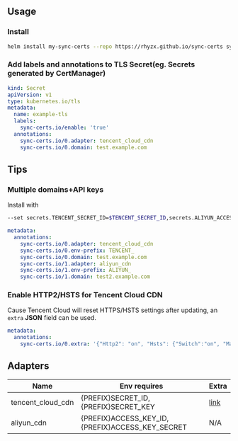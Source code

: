 ## Usage

### Install
```sh
helm install my-sync-certs --repo https://rhyzx.github.io/sync-certs sync-certs --set secrets.SECRET_ID=$TENCENT_SECRET_ID,secrets.SECRET_KEY=$TENCENT_SECRET_KEY
```

### Add labels and annotations to TLS Secret(eg. Secrets generated by CertManager)
```yml
kind: Secret
apiVersion: v1
type: kubernetes.io/tls
metadata:
  name: example-tls
  labels:
    sync-certs.io/enable: 'true'
  annotations:
    sync-certs.io/0.adapter: tencent_cloud_cdn
    sync-certs.io/0.domain: test.example.com
```

## Tips
### Multiple domains+API keys

Install with
```sh
--set secrets.TENCENT_SECRET_ID=$TENCENT_SECRET_ID,secrets.ALIYUN_ACCESS_KEY_ID=$ALIYUN_ACCESS_KEY_ID,OTHERS…
```

```yaml
metadata:
  annotations:
    sync-certs.io/0.adapter: tencent_cloud_cdn
    sync-certs.io/0.env-prefix: TENCENT_
    sync-certs.io/0.domain: test.example.com
    sync-certs.io/1.adapter: aliyun_cdn
    sync-certs.io/1.env-prefix: ALIYUN_
    sync-certs.io/1.domain: test2.example.com
```

### Enable HTTP2/HSTS for Tencent Cloud CDN
Cause Tencent Cloud will reset HTTPS/HSTS settings after updating, 
an `extra` **JSON** field can be used.

```yaml
metadata:
  annotations:
    sync-certs.io/0.extra: '{"Http2": "on", "Hsts": {"Switch":"on", "MaxAge": 31536000}}'
```

## Adapters
| Name              | Env requires                                     | Extra                                                          |
| ----------------- | ------------------------------------------------ | -------------------------------------------------------------- |
| tencent_cloud_cdn | {PREFIX}SECRET_ID, {PREFIX}SECRET_KEY            | [link](https://cloud.tencent.com/document/api/228/30987#Https) |
| aliyun_cdn        | {PREFIX}ACCESS_KEY_ID, {PREFIX}ACCESS_KEY_SECRET | N/A                                                            |



